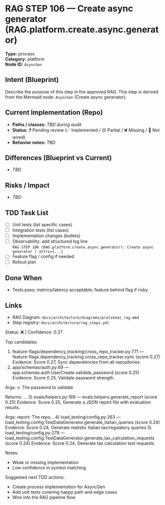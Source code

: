 # RAG STEP 106 — Create async generator (RAG.platform.create.async.generator)

**Type:** process  
**Category:** platform  
**Node ID:** `AsyncGen`

## Intent (Blueprint)
Describe the purpose of this step in the approved RAG. This step is derived from the Mermaid node: `AsyncGen` (Create async generator).

## Current Implementation (Repo)
- **Paths / classes:** _TBD during audit_
- **Status:** ❓ Pending review (✅ Implemented / 🟡 Partial / ❌ Missing / 🔌 Not wired)
- **Behavior notes:** _TBD_

## Differences (Blueprint vs Current)
- _TBD_

## Risks / Impact
- _TBD_

## TDD Task List
- [ ] Unit tests (list specific cases)
- [ ] Integration tests (list cases)
- [ ] Implementation changes (bullets)
- [ ] Observability: add structured log line  
  `RAG STEP 106 (RAG.platform.create.async.generator): Create async generator | attrs={...}`
- [ ] Feature flag / config if needed
- [ ] Rollout plan

## Done When
- Tests pass; metrics/latency acceptable; feature behind flag if risky.

## Links
- RAG Diagram: `docs/architecture/diagrams/pratikoai_rag.mmd`
- Step registry: `docs/architecture/rag_steps.yml`


<!-- AUTO-AUDIT:BEGIN -->
Status: ❌  |  Confidence: 0.27

Top candidates:
1) feature-flags/dependency_tracking/cross_repo_tracker.py:771 — feature-flags.dependency_tracking.cross_repo_tracker.sync (score 0.27)
   Evidence: Score 0.27, Sync dependencies from all repositories.
2) app/schemas/auth.py:69 — app.schemas.auth.UserCreate.validate_password (score 0.25)
   Evidence: Score 0.25, Validate password strength.

Args:
    v: The password to validate

Returns:
   ...
3) evals/helpers.py:169 — evals.helpers.generate_report (score 0.25)
   Evidence: Score 0.25, Generate a JSON report file with evaluation results.

Args:
    report: The repo...
4) load_testing/config.py:263 — load_testing.config.TestDataGenerator.generate_italian_queries (score 0.24)
   Evidence: Score 0.24, Generate realistic Italian tax/regulatory queries
5) load_testing/config.py:279 — load_testing.config.TestDataGenerator.generate_tax_calculation_requests (score 0.24)
   Evidence: Score 0.24, Generate tax calculation test requests

Notes:
- Weak or missing implementation
- Low confidence in symbol matching

Suggested next TDD actions:
- Create process implementation for AsyncGen
- Add unit tests covering happy path and edge cases
- Wire into the RAG pipeline flow
<!-- AUTO-AUDIT:END -->